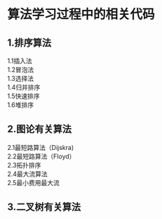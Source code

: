 # 算法学习过程中的相关代码  
## 1.排序算法
1.1插入法  
1.2冒泡法  
1.3选择法  
1.4归并排序  
1.5快速排序  
1.6堆排序
## 2.图论有关算法
2.1最短路算法（Dijskra)  
2.2最短路算法（Floyd）  
2.3拓扑排序  
2.4最大流算法    
2.5最小费用最大流  
## 3.二叉树有关算法
